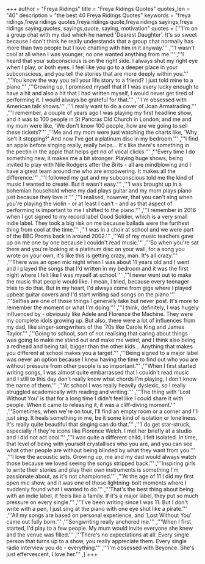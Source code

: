 +++
author = "Freya Ridings"
title = "Freya Ridings Quotes"
quotes_len = "40"
description = "the best 40 Freya Ridings Quotes"
keywords = "freya ridings,freya ridings quotes,freya ridings quote,freya ridings sayings,freya ridings saying,quotes, sayings,quote, saying, motivation"
quotes = ['''I'm on a group chat with my dad which he named 'Dearest Daughter'. It's so sweet because I don't think he really understands that a group chat normally has more than two people but I love chatting with him in it anyway.''' ,'''I wasn't cool at all when I was younger; no one wanted anything from me.''' ,'''I heard that your subconscious is on the right side. I always shut my right eye when I play, or both eyes. I feel like you go to a deeper place in your subconscious, and you tell the stories that are more deeply within you.''' ,'''You know the way you tell your life story to a friend? I just told mine to a piano.''' ,'''Growing up, I promised myself that if I was every lucky enough to have a hit and also a hit that I had written myself, I would never get tired of performing it. I would always be grateful for that.''' ,'''I'm obsessed with American talk shows.''' ,'''I really want to do a cover of Joan Armatrading.''' ,'''I remember, a couple of years ago I was playing my first headline show, and it was to 100 people in St Pancras Old Church in London; and me and my mum were like, 'We don't know 100 people, how are we going to sell these tickets?''' ,'''Me and my mom were just watching the charts like, 'Why isn't it stopping?' And now I've got a platinum disc in my bedroom.''' ,'''I find an apple before singing really, really helps... It's like there's something in the pectin in the apple that helps get rid of vocal clicks.''' ,'''Every time I do something new, it makes me a bit stronger. Playing huge shows, being invited to play with Nile Rodgers after the Brits - all are mindblowing and I have a great team around me who are empowering. It makes all the difference.''' ,'''I followed my gut and my subconscious told me the kind of music I wanted to create. But it wasn't easy.''' ,'''I was brought up in a bohemian household where my dad plays guitar and my mom plays piano just because they love it.''' ,'''I realised, however, that you can't sing when you're playing the violin - or at least I can't - and as that aspect of performing is important to me I shifted to the piano.''' ,'''I remember in 2016 when I got signed to my record label Good Soldier, which is a very small indie label. They took a big risk on me because ballads were the furthest thing from cool at the time.''' ,'''I was in a choir at school and we were part of the BBC Proms back in around 2002.''' ,'''All of my music teachers gave up on me one by one because I couldn't read music.''' ,'''So when you're sat there and you're looking at a platinum disc on your wall, for a song you wrote on your own, it's like this is getting crazy, man. It's all crazy.''' ,'''There was an open mic night when I was about 11 years old and I went and I played the songs that I'd written in my bedroom and it was the first night where I felt like I was myself at school.''' ,'''I never went out to make the music that people would like. I mean, I tried, because every teenager tries to do that. But in my heart, I'd always come from gigs where I played upbeat guitar covers and I'd start writing sad songs on the piano.''' ,'''Selfies are one of those things I generally take but never post. It's more to remember the moment or what I'm doing.''' ,'''I think, definitely, I was hugely influenced by - obviously like Adele and Florence the Machine. They were my complete idols growing up. But also, there were a lot of influences from my dad, like singer-songwriters of the '70s like Carole King and James Taylor.''' ,'''Going to school, sort of not realising that caring about things was going to make me stand out and make me weird, and I think also being a redhead and being tall, bigger than the other kids... Anything that makes you different at school makes you a target.''' ,'''Being signed to a major label was never an option because I knew having the time to find out who you are without pressure from other people is so important.''' ,'''When I first started writing songs, I was almost quite embarrassed that I couldn't read music and I still to this day don't really know what chords I'm playing, I don't know the name of them.''' ,'''At school I was really heavily dyslexic, so I really struggled academically with reading and writing.''' ,'''The thing with 'Lost Without You' is that for a long time I didn't feel like I could share it with people. When it came to releasing it, it was a cliff-diving moment.''' ,'''Sometimes, when we're on tour, I'll find an empty room or a corner and I'll just sing. It heals something in me, be it some kind of isolation or loneliness. It's really quite beautiful that singing can do that.''' ,'''I do get star-struck, especially if they're icons like Florence Welch. I met her briefly at a studio and I did not act cool.''' ,'''I was quite a different child, I felt isolated. In time, that level of being with yourself crystallises who you are, and you can see what other people are without being blinded by what they want from you.''' ,'''I love the acoustic sets. Growing up, me and my dad would always watch those because we loved seeing the songs stripped back.''' ,'''Inspiring girls to write their stories and play their own instruments is something I'm passionate about, as it's not championed.''' ,'''At the age of 11 I did my first open mic show, and it was one of those lightning-bolt moments where I suddenly found what I wanted to do.''' ,'''That's the best thing about being with an indie label, it feels like a family. If it's a major label, they put so much pressure on every single.''' ,'''I've been writing since I was 11. But I don't write with a pen, I just sing at the piano with one eye shut like a pirate.''' ,'''All my songs are based on personal experience, and 'Lost Without You' came out fully born.''' ,'''Songwriting really anchored me.''' ,'''When I first started, I'd play to a few people. My mum would invite everyone she knew and the venue was filled.''' ,'''There's no expectations at all. Every single person that turns up to a show, you really appreciate them. Every single radio interview you do - everything.''' ,'''I'm obsessed with Beyonce. She's just effervescent, I love her.''' ,]
+++
